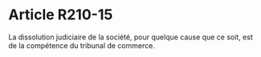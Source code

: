# Article R210-15

La dissolution judiciaire de la société, pour quelque cause que ce soit, est de la compétence du tribunal de commerce.